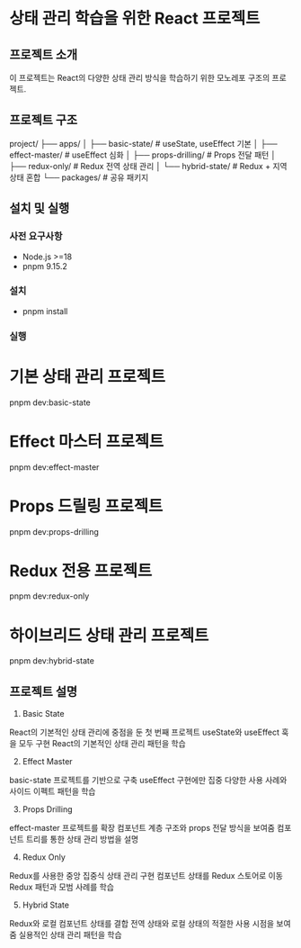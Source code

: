 # 상태 관리 학습을 위한 React 프로젝트

## 프로젝트 소개

이 프로젝트는 React의 다양한 상태 관리 방식을 학습하기 위한 모노레포 구조의 프로젝트.

## 프로젝트 구조

project/
├── apps/
│ ├── basic-state/ # useState, useEffect 기본
│ ├── effect-master/ # useEffect 심화
│ ├── props-drilling/ # Props 전달 패턴
│ ├── redux-only/ # Redux 전역 상태 관리
│ └── hybrid-state/ # Redux + 지역 상태 혼합
└── packages/ # 공유 패키지

## 설치 및 실행

### 사전 요구사항

- Node.js >=18
- pnpm 9.15.2

### 설치

- pnpm install

### 실행

# 기본 상태 관리 프로젝트

pnpm dev:basic-state

# Effect 마스터 프로젝트

pnpm dev:effect-master

# Props 드릴링 프로젝트

pnpm dev:props-drilling

# Redux 전용 프로젝트

pnpm dev:redux-only

# 하이브리드 상태 관리 프로젝트

pnpm dev:hybrid-state

## 프로젝트 설명

1. Basic State

React의 기본적인 상태 관리에 중점을 둔 첫 번째 프로젝트
useState와 useEffect 훅을 모두 구현
React의 기본적인 상태 관리 패턴을 학습

2. Effect Master

basic-state 프로젝트를 기반으로 구축
useEffect 구현에만 집중
다양한 사용 사례와 사이드 이펙트 패턴을 학습

3. Props Drilling

effect-master 프로젝트를 확장
컴포넌트 계층 구조와 props 전달 방식을 보여줌
컴포넌트 트리를 통한 상태 관리 방법을 설명

4. Redux Only

Redux를 사용한 중앙 집중식 상태 관리 구현
컴포넌트 상태를 Redux 스토어로 이동
Redux 패턴과 모범 사례를 학습

5. Hybrid State

Redux와 로컬 컴포넌트 상태를 결합
전역 상태와 로컬 상태의 적절한 사용 시점을 보여줌
실용적인 상태 관리 패턴을 학습